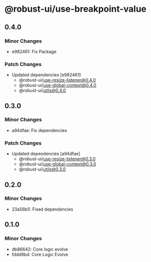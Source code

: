 # @robust-ui/use-breakpoint-value

## 0.4.0

### Minor Changes

- e982461: Fix Package

### Patch Changes

- Updated dependencies [e982461]
  - @robust-ui/use-resize-listener@0.4.0
  - @robust-ui/use-global-context@0.4.0
  - @robust-ui/utils@0.4.0

## 0.3.0

### Minor Changes

- a94dfae: Fix dependencies

### Patch Changes

- Updated dependencies [a94dfae]
  - @robust-ui/use-resize-listener@0.3.0
  - @robust-ui/use-global-context@0.3.0
  - @robust-ui/utils@0.3.0

## 0.2.0

### Minor Changes

- 23a56b5: Fixed dependencies

## 0.1.0

### Minor Changes

- db86642: Core logic evolve
- fddd9bd: Core Logic Evolve

